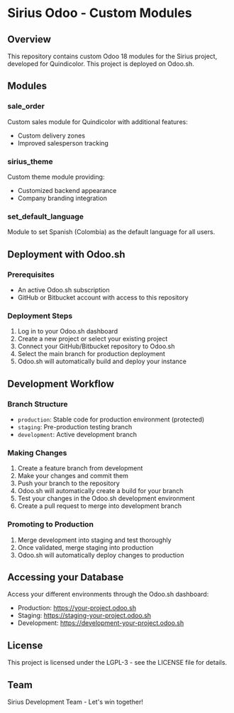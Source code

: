 # Sirius Odoo - Custom Modules

## Overview
This repository contains custom Odoo 18 modules for the Sirius project, developed for Quindicolor. This project is deployed on Odoo.sh.

## Modules

### sale_order
Custom sales module for Quindicolor with additional features:
- Custom delivery zones
- Improved salesperson tracking

### sirius_theme
Custom theme module providing:
- Customized backend appearance
- Company branding integration

### set_default_language
Module to set Spanish (Colombia) as the default language for all users.

## Deployment with Odoo.sh

### Prerequisites
- An active Odoo.sh subscription
- GitHub or Bitbucket account with access to this repository

### Deployment Steps
1. Log in to your Odoo.sh dashboard
2. Create a new project or select your existing project
3. Connect your GitHub/Bitbucket repository to Odoo.sh
4. Select the main branch for production deployment
5. Odoo.sh will automatically build and deploy your instance

## Development Workflow

### Branch Structure
- `production`: Stable code for production environment (protected)
- `staging`: Pre-production testing branch
- `development`: Active development branch

### Making Changes
1. Create a feature branch from development
2. Make your changes and commit them
3. Push your branch to the repository
4. Odoo.sh will automatically create a build for your branch
5. Test your changes in the Odoo.sh development environment
6. Create a pull request to merge into development branch

### Promoting to Production
1. Merge development into staging and test thoroughly
2. Once validated, merge staging into production
3. Odoo.sh will automatically deploy changes to production

## Accessing your Database
Access your different environments through the Odoo.sh dashboard:
- Production: https://your-project.odoo.sh
- Staging: https://staging-your-project.odoo.sh
- Development: https://development-your-project.odoo.sh

## License
This project is licensed under the LGPL-3 - see the LICENSE file for details.

## Team
Sirius Development Team - Let's win together!